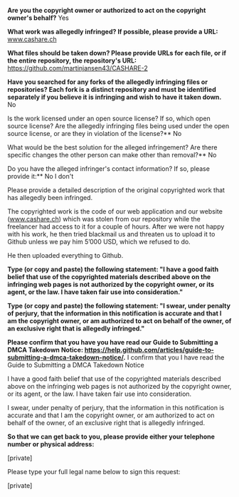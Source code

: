 **Are you the copyright owner or authorized to act on the copyright owner's behalf?**   Yes

**What work was allegedly infringed? If possible, please provide a URL:**   www.cashare.ch

**What files should be taken down? Please provide URLs for each file, or if the entire repository, the repository's URL:**   https://github.com/martinjansen43/CASHARE-2

**Have you searched for any forks of the allegedly infringing files or repositories? Each fork is a distinct repository and must be identified separately if you believe it is infringing and wish to have it taken down.**   No

Is the work licensed under an open source license? If so, which open source license? Are the allegedly infringing files being used under the open source license, or are they in violation of the license?**   No

What would be the best solution for the alleged infringement? Are there specific changes the other person can make other than removal?**   No

Do you have the alleged infringer's contact information? If so, please provide it:**   No I don't

Please provide a detailed description of the original copyrighted work that has allegedly been infringed.

The copyrighted work is the code of our web application and our website (www.cashare.ch) which was stolen from our repository while the freelancer had access to it for a couple of hours. After we were not happy with his work, he then tried blackmail us and threaten us to upload it to Github unless we pay him 5’000 USD, which we refused to do.

He then uploaded everything to Github.

**Type (or copy and paste) the following statement: "I have a good faith belief that use of the copyrighted materials described above on the infringing web pages is not authorized by the copyright owner, or its agent, or the law. I have taken fair use into consideration."**  

**Type (or copy and paste) the following statement: "I swear, under penalty of perjury, that the information in this notification is accurate and that I am the copyright owner, or am authorized to act on behalf of the owner, of an exclusive right that is allegedly infringed."**  

**Please confirm that you have you have read our Guide to Submitting a DMCA Takedown Notice: https://help.github.com/articles/guide-to-submitting-a-dmca-takedown-notice/.**   I confirm that you I have read the Guide to Submitting a DMCA Takedown Notice

I have a good faith belief that use of the copyrighted materials described above on the infringing web pages is not authorized by the copyright owner, or its agent, or the law. I have taken fair use into consideration.

I swear, under penalty of perjury, that the information in this notification is accurate and that I am the copyright owner, or am authorized to act on behalf of the owner, of an exclusive right that is allegedly infringed.

**So that we can get back to you, please provide either your telephone number or physical address:**  

[private]

Please type your full legal name below to sign this request:

[private]

